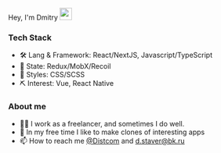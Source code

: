 Hey, I'm Dmitry <img src="https://media.giphy.com/media/hvRJCLFzcasrR4ia7z/giphy.gif" width="25px">

### Tech Stack

- 🛠 Lang & Framework: React/NextJS, Javascript/TypeScript
- 🔗 State: Redux/MobX/Recoil
- 👚 Styles: CSS/SCSS
- ⛏ Interest: Vue, React Native

### About me

- 👨‍💻 I work as a freelancer, and sometimes I do well.
- 🌱 In my free time I like to make clones of interesting apps
- 📫 How to reach me <a href="https://t.me/Distcom">@Distcom</a> and d.staver@bk.ru

<!---
distDev/distDev is a ✨ special ✨ repository because its `README.md` (this file) appears on your GitHub profile.
You can click the Preview link to take a look at your changes.
--->
